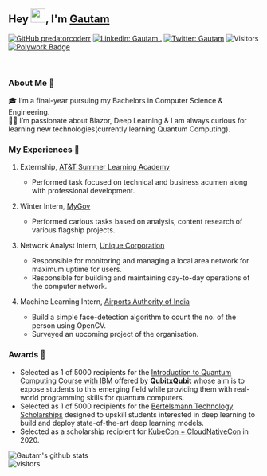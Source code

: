 ## Hey <img src="https://github.com/TheDudeThatCode/TheDudeThatCode/blob/master/Assets/Hi.gif" width="29px">, I'm [Gautam](https://predator-coder.github.io)

<!-- <a href="https://www.linkedin.com/in/predatorcoderr/">
  <img align="left" width="26px" height="26" src="https://www.flaticon.com/svg/static/icons/svg/174/174857.svg"  />
</a>
<a href="https://twitter.com/predatorcoderr">
  <img align="left" width="26px" height="26" src="https://www.flaticon.com/svg/static/icons/svg/174/174876.svg" />
</a>
<a href="mailto:predatorcoderr@gmail.com">
  <img align="left" width="26px" height="26" src="https://www.flaticon.com/svg/static/icons/svg/646/646187.svg" />
</a>
<a href="http://dev.to/predatorcoder">
  <img align="left" width="26px" height="26" src="https://cdn.jsdelivr.net/npm/simple-icons@v3/icons/medium.svg" />
</a> -->
[![GitHub predatorcoderr](https://img.shields.io/github/followers/predatorcoderr?label=follow&style=social)](https://github.com/predatorcoderr)
[![Linkedin: Gautam .](https://img.shields.io/badge/-Gautam-blue?style=flat-square&logo=Linkedin&logoColor=white&link=https://www.linkedin.com/in/predatorcoderr/)](https://www.linkedin.com/in/predatorcoderr/)
[![Twitter: Gautam](https://img.shields.io/twitter/follow/predatorcoderr?style=social)](https://twitter.com/predatorcoderr)
![Visitors](https://visitor-badge.glitch.me/badge?page_id=predatorcoderr&left_color=gray&right_color=blue)
[![Polywork Badge](https://img.shields.io/badge/-predatorcoderr-orange?style=flat-square&logo=polywork&logoColor=black&link=http://polywork.com/predatorcoderr)](http://polywork.com/predatorcoderr)

<br>

### About Me 🚀

🎓 I’m a final-year pursuing my Bachelors in Computer Science & Engineering. </br>
👨‍💻 I’m passionate about Blazor, Deep Learning & I am always curious for learning new technologies(currently learning Quantum Computing). </br>

### My Experiences 🙌

1. Externship, [AT&T Summer Learning Academy](https://www.youracclaim.com/badges/b05777a7-0f0a-4829-92f6-97032d33f027) 
    - Performed task focused on technical and business acumen along with professional development.

2. Winter Intern, [MyGov](https://www.mygov.in/)
    - Performed carious tasks based on analysis, content research of various flagship projects.

3. Network Analyst Intern, [Unique Corporation](mailto:uniquecorporationindia@gmail.com)
    - Responsible for monitoring and managing a local area network for maximum uptime for users.
    - Responsible for building and maintaining day-to-day operations of the computer network.

4. Machine Learning Intern, [Airports Authority of India](https://www.aai.aero/)
    - Build a simple face-detection algorithm to count the no. of the person using OpenCV.
    - Surveyed an upcoming project of the organisation.

### Awards 🏅

- Selected as 1 of 5000 recipients for the [Introduction to Quantum Computing Course with IBM](https://www.qubitbyqubit.org/programs) offered by <b>QubitxQubit</b> whose aim is to expose students to this emerging field while providing them with real-world programming skills for quantum computers.
- Selected as 1 of 5000 recipients for the [Bertelsmann Technology Scholarships](https://sites.google.com/udacity.com/bertelsmann-challenge/home?authuser=0) designed to upskill students interested in deep learning to build and deploy state-of-the-art deep learning models.
- Selected as a scholarship recipient for [KubeCon + CloudNativeCon](https://events19.linuxfoundation.org/events/kubecon-cloudnativecon-north-america-2020/) in 2020.

![Gautam's github stats](https://github-readme-stats.vercel.app/api?username=predatorcoderr&show_icons=true&hide_border=true)
<br>
![visitors](https://visitor-badge.laobi.icu/badge?page_id=predatorcoderr.predatorcoderr)
